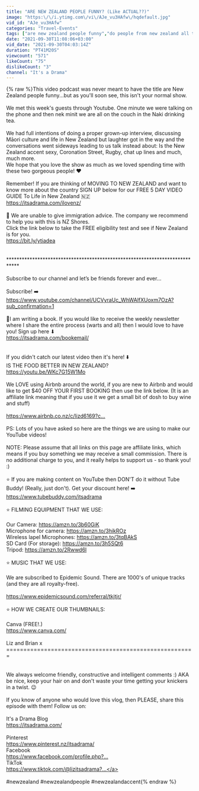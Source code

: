 ```yaml
---
title: "ARE NEW ZEALAND PEOPLE FUNNY? (Like ACTUAL??)"
image: "https:\/\/i.ytimg.com\/vi\/AJe_vu3HAfw\/hqdefault.jpg"
vid_id: "AJe_vu3HAfw"
categories: "Travel-Events"
tags: ["are new zealand people funny","do people from new zealand all talk the same","how to describe maori culture"]
date: "2021-09-30T11:08:06+03:00"
vid_date: "2021-09-30T04:03:14Z"
duration: "PT41M20S"
viewcount: "571"
likeCount: "75"
dislikeCount: "3"
channel: "It's a Drama"
---
```

{% raw %}This video podcast was never meant to have the title are New Zealand people funny...but as you'll soon see,  this isn't your normal show.<br /><br />We met this week's guests through Youtube. One minute we were talking on the phone and then nek minit we are all on the couch in the Naki drinking tea.<br /><br />We had full intentions of doing a proper grown-up interview, discussing Māori culture and life in New Zealand but laughter got in the way and the conversations went sideways leading to us talk instead about: Is the New Zealand accent sexy, Coronation Street, Rugby, chat up lines and much, much more. <br />We hope that you love the show as much as we loved spending time with these two gorgeous people! ❤️<br /><br />Remember! If you are thinking of MOVING TO NEW ZEALAND  and want to know more about the country SIGN UP below for our FREE 5 DAY VIDEO GUIDE To Life in New Zealand 🇳🇿<br /><a rel="nofollow" target="blank" href="https://itsadrama.com/ilovenz/">https://itsadrama.com/ilovenz/</a><br /><br />🛑  We are unable to give immigration advice. ​The company we recommend to help you with this is NZ Shores.<br />​Click the link below to take the FREE eligibility test and see if New Zealand is for you. <br /><a rel="nofollow" target="blank" href="https://bit.ly/ytiadea">https://bit.ly/ytiadea</a><br /><br /><br />****************************************************************************<br /><br />Subscribe to our channel and let’s be friends forever and ever…<br /><br />Subscribe! ➡️ <a rel="nofollow" target="blank" href="https://www.youtube.com/channel/UCVyraUc_WhWAlfXUoxm7OzA?sub_confirmation=1">https://www.youtube.com/channel/UCVyraUc_WhWAlfXUoxm7OzA?sub_confirmation=1</a><br /><br />📕I  am writing a book. If you would like to receive the weekly newsletter where I share the entire process (warts and all) then I would love to have you! Sign up here ⬇<br /><a rel="nofollow" target="blank" href="https://itsadrama.com/bookemail/">https://itsadrama.com/bookemail/</a><br /><br /><br />If you didn't catch our latest video then it's here! ⬇️<br />IS THE FOOD BETTER IN NEW ZEALAND?<br /><a rel="nofollow" target="blank" href="https://youtu.be/WKc7G15W1Mo">https://youtu.be/WKc7G15W1Mo</a><br /><br />We LOVE using Airbnb around the world, if you are new to Airbnb and would like to get $40 OFF YOUR FIRST BOOKING then use the link below. (It is an affiliate link meaning that if you use it we get a small bit of dosh to buy wine and stuff)<br /><br /><a rel="nofollow" target="blank" href="https://www.airbnb.co.nz/c/lizd6169?c...​">https://www.airbnb.co.nz/c/lizd6169?c...​</a><br /><br />PS: Lots of you have asked so here are the things we are using to make our YouTube videos! <br /><br />NOTE: Please assume that all links on this page are affiliate links, which means if you buy something we may receive a small commission. There is no additional charge to you, and it really helps to support us - so thank you! :)<br /><br />⭐️ If you are making content on YouTube then DON'T do it without Tube Buddy! (Really, just don't). Get your discount here! ➡️ <a rel="nofollow" target="blank" href="https://www.tubebuddy.com/itsadrama">https://www.tubebuddy.com/itsadrama</a><br /><br />⭐️ FILMING EQUIPMENT THAT WE USE:<br /><br />Our Camera: <a rel="nofollow" target="blank" href="https://amzn.to/3b60GiK">https://amzn.to/3b60GiK</a><br />Microphone for camera: <a rel="nofollow" target="blank" href="https://amzn.to/3hikROz">https://amzn.to/3hikROz</a><br />Wireless lapel Microphones: <a rel="nofollow" target="blank" href="https://amzn.to/3tqBAkS">https://amzn.to/3tqBAkS</a><br />SD Card (For storage): <a rel="nofollow" target="blank" href="https://amzn.to/3h5SQt6">https://amzn.to/3h5SQt6</a><br />Tripod: <a rel="nofollow" target="blank" href="https://amzn.to/2Rwwd6l">https://amzn.to/2Rwwd6l</a><br /><br />⭐️ MUSIC THAT WE USE:<br /><br />We are subscribed to Epidemic Sound. There are 1000's of unique tracks (and they are all royalty-free).<br /><br /><a rel="nofollow" target="blank" href="https://www.epidemicsound.com/referral/tkjtjr/">https://www.epidemicsound.com/referral/tkjtjr/</a><br /><br />⭐️ HOW WE CREATE OUR THUMBNAILS:<br /><br />Canva (FREE!.)<br /><a rel="nofollow" target="blank" href="https://www.canva.com/">https://www.canva.com/</a><br /><br />Liz and Brian x<br />=======================================================<br /><br /><br />We always welcome friendly, constructive and intelligent comments :) AKA be nice, keep your hair on and don't waste your time getting your knickers in a twist. 😉<br /><br /> If you know of anyone who would love this vlog, then PLEASE, share this episode with them!   Follow us on:<br /><br />It's a Drama Blog<br /><a rel="nofollow" target="blank" href="https://itsadrama.com/">https://itsadrama.com/</a><br /><br /> Pinterest<br /><a rel="nofollow" target="blank" href="https://www.pinterest.nz/itsadrama/​​​">https://www.pinterest.nz/itsadrama/​​​</a><br /> Facebook<br /><a rel="nofollow" target="blank" href="https://www.facebook.com/profile.php?...​">https://www.facebook.com/profile.php?...​</a><br />TikTok<br /><a rel="nofollow" target="blank" href="https://www.tiktok.com/@lizitsadrama?...">https://www.tiktok.com/@lizitsadrama?...</a><br /><br />#newzealand #newzealandpeople #newzealandaccent{% endraw %}
